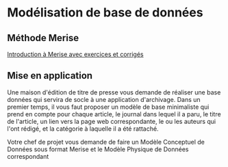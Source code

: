 # Modélisation de base de données

## Méthode Merise

[Introduction à Merise avec exercices et corrigés](http://cours.pise.info/modelisation/index.htm)

## Mise en application
Une maison d'édition de titre de presse vous demande de réaliser une base données qui servira de socle à une application d'archivage. Dans un premier temps, il vous faut proposer un modèle de base minimaliste qui prend en compte pour chaque article, le journal dans lequel il a paru, le titre de l'article, un lien vers la page web correspondante, le ou les auteurs qui l'ont rédigé, et la catégorie à laquelle il a été rattaché.

Votre chef de projet vous demande de faire un Modèle Conceptuel de Données sous format Merise et le Modèle Physique de Données correspondant